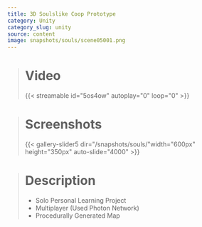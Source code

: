 ```yaml
---
title: 3D Soulslike Coop Prototype
category: Unity
category_slug: unity
source: content
image: snapshots/souls/scene05001.png
---
```


> # Video
>
> {{< streamable id="5os4ow" autoplay="0" loop="0" >}}


># Screenshots
>
> {{< gallery-slider5 dir="/snapshots/souls/"width="600px" height="350px" auto-slide="4000" >}}

> # Description
>
> - Solo Personal Learning Project
> - Multiplayer (Used Photon Network)
> - Procedurally Generated Map